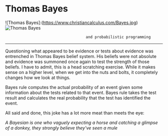 # Thomas Bayes
![Thomas Bayes]:(https://www.christiancalculus.com/Bayes.jpg)
<img src= "https://www.christiancalculus.com/Bayes.jpg" alt = "Thomas Bayes">
                                        
                                        and probabilistic programming
***




Questioning what appeared to be evidence or tests about evidence was entrenched in Thomas Bayes belief system. His beliefs were not absolute and evidence was summoned once again to test the strength of those beliefs. I have to admit, this is a head scratching exercise. While it makes sense on a higher level, when we get into the nuts and bolts, it completely changes how we look at things.



Bayes rule computes the actual probability of an event given some information about the tests related to that event. Bayes rule takes the test result and calculates the real probability that the test has identified the event.



All said and done, this joke has a lot more meat than meets the eye:

*A Bayesian is one who vaguely expecting a horse and catching a glimpse of a donkey, they strongly believe they've seen a mule*
